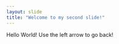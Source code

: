 ```yaml
---
layout: slide
title: "Welcome to my second slide!"
---
```

Hello World!
Use the left arrow to go back!
